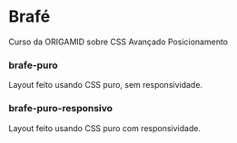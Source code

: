 <h1>Brafé</h1>
Curso da ORIGAMID sobre CSS Avançado Posicionamento

<h3>brafe-puro</h3>
Layout feito usando CSS puro, sem responsividade.

<h3>brafe-puro-responsivo</h3>
Layout feito usando CSS puro com responsividade.
